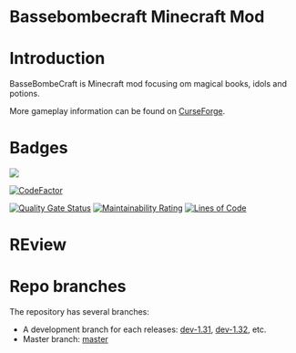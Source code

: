 # Bassebombecraft Minecraft Mod

# Introduction
BasseBombeCraft is Minecraft mod focusing om magical books, idols and potions.

More gameplay information can be found on [CurseForge](https://www.curseforge.com/minecraft/mc-mods/bassebombecraft).

# Badges
![](https://github.com/athrane/bassebombecraft/workflows/Build%20and%20release/badge.svg)

[![CodeFactor](https://www.codefactor.io/repository/github/athrane/bassebombecraft/badge)](https://www.codefactor.io/repository/github/athrane/bassebombecraft)

[![Quality Gate Status](https://sonarcloud.io/api/project_badges/measure?project=athrane_bassebombecraft&metric=alert_status)](https://sonarcloud.io/dashboard?id=athrane_bassebombecraft)
[![Maintainability Rating](https://sonarcloud.io/api/project_badges/measure?project=athrane_bassebombecraft&metric=sqale_rating)](https://sonarcloud.io/dashboard?id=athrane_bassebombecraft)
[![Lines of Code](https://sonarcloud.io/api/project_badges/measure?project=athrane_bassebombecraft&metric=ncloc)](https://sonarcloud.io/dashboard?id=athrane_bassebombecraft)

# REview

# Repo branches
The repository has several branches:
- A development branch for each releases:
[dev-1.31](https://github.com/athrane/bassebombecraft/tree/dev-1.31),
[dev-1.32](https://github.com/athrane/bassebombecraft/tree/dev-1.32), etc.
- Master branch: [master](https://github.com/athrane/bassebombecraft/tree/master)

